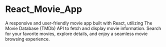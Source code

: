 # React_Movie_App
A responsive and user-friendly movie app built with React, utilizing The Movie Database (TMDb) API to fetch and display movie information. Search for your favorite movies, explore details, and enjoy a seamless movie browsing experience.
